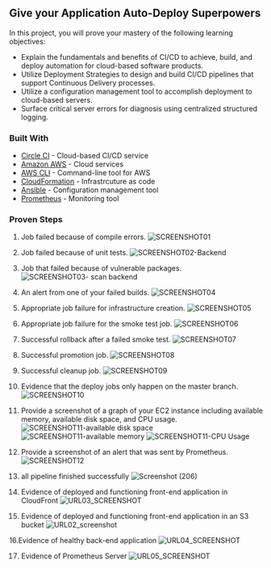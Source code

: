 ## Give your Application Auto-Deploy Superpowers

In this project, you will prove your mastery of the following learning objectives:

- Explain the fundamentals and benefits of CI/CD to achieve, build, and deploy automation for cloud-based software products.
- Utilize Deployment Strategies to design and build CI/CD pipelines that support Continuous Delivery processes.
- Utilize a configuration management tool to accomplish deployment to cloud-based servers.
- Surface critical server errors for diagnosis using centralized structured logging.

### Built With

- [Circle CI](www.circleci.com) - Cloud-based CI/CD service
- [Amazon AWS](https://aws.amazon.com/) - Cloud services
- [AWS CLI](https://aws.amazon.com/cli/) - Command-line tool for AWS
- [CloudFormation](https://aws.amazon.com/cloudformation/) - Infrastrcuture as code
- [Ansible](https://www.ansible.com/) - Configuration management tool
- [Prometheus](https://prometheus.io/) - Monitoring tool

### Proven Steps

  1. Job failed because of compile errors. 
  ![SCREENSHOT01](https://user-images.githubusercontent.com/102738849/207097142-e0f653e0-1019-4877-ac12-abd65d54847b.png)
 
  2. Job failed because of unit tests. 
   ![SCREENSHOT02-Backend](https://user-images.githubusercontent.com/102738849/207097286-1ec9a516-d296-471c-b2aa-4f0cc0372407.png)

  3. Job that failed because of vulnerable packages.
  ![SCREENSHOT03- scan backend](https://user-images.githubusercontent.com/102738849/207097513-15d378e3-6806-4113-becb-e4f209fd5be9.png)

  4. An alert from one of your failed builds. 
  ![SCREENSHOT04](https://user-images.githubusercontent.com/102738849/207097632-4136ca34-ce6d-41bc-9731-3c2626ee151b.png)

  5. Appropriate job failure for infrastructure creation. 
 ![SCREENSHOT05](https://user-images.githubusercontent.com/102738849/207098226-fc9204dd-02f7-43bb-911c-f74ef52e58f1.png)

  6. Appropriate job failure for the smoke test job. 
 ![SCREENSHOT06](https://user-images.githubusercontent.com/102738849/207099566-0ac64da2-7e8b-4608-975a-8c20e95d802a.png)

  7. Successful rollback after a failed smoke test.
 ![SCREENSHOT07](https://user-images.githubusercontent.com/102738849/207100227-3b9f5167-08ce-49c3-964c-edd9b124bcb1.png)

 
  8. Successful promotion job.
 ![SCREENSHOT08](https://user-images.githubusercontent.com/102738849/207100324-46ac3049-3236-410a-8442-aeebfb543485.png)

  9. Successful cleanup job.
![SCREENSHOT09](https://user-images.githubusercontent.com/102738849/207100450-11ef2744-c8a7-4dfa-be19-7b9f2af74bc2.png)

  10. Evidence that the deploy jobs only happen on the master branch.
  ![SCREENSHOT10](https://user-images.githubusercontent.com/102738849/207100562-dc2e5dd2-b60a-414f-b14d-1303976e8e14.png)

  11. Provide a screenshot of a graph of your EC2 instance including available memory, available disk space, and CPU usage.
![SCREENSHOT11-available disk space](https://user-images.githubusercontent.com/102738849/207100826-689f0303-5a69-48a2-a3dd-c4daa9a71b53.png)
![SCREENSHOT11-available memory](https://user-images.githubusercontent.com/102738849/207100923-30e7f89d-c1c9-468e-b555-dc62b306b930.png)
![SCREENSHOT11-CPU Usage](https://user-images.githubusercontent.com/102738849/207101002-e1772d59-67e7-4f1b-8e5c-8288c697f8c4.png)

  12. Provide a screenshot of an alert that was sent by Prometheus.
 ![SCREENSHOT12](https://user-images.githubusercontent.com/102738849/207101080-b20856a3-4cb3-4040-a745-732c74f3f7af.png)
 
  13. all pipeline finished successfully
  ![Screenshot (206)](https://user-images.githubusercontent.com/102738849/207103155-bf9ae314-0a0f-4547-a051-c9d7cb3ca0bb.png)
  
  14. Evidence of deployed and functioning front-end application in CloudFront
  ![URL03_SCREENSHOT](https://user-images.githubusercontent.com/102738849/207106186-55ba5ee6-0a3c-45a5-a2e7-699c9a59c792.png)
  
  15. Evidence of deployed and functioning front-end application in an S3 bucket
  ![URL02_screenshot](https://user-images.githubusercontent.com/102738849/207105696-38eaaf1d-e96d-43d2-a5ed-fdbd4cb678bd.png)
  
  16.Evidence of healthy back-end application
  ![URL04_SCREENSHOT](https://user-images.githubusercontent.com/102738849/207106885-2183dd7a-e8ca-40bb-b3be-5f0c60c8e318.png)

  17. Evidence of Prometheus Server
  ![URL05_SCREENSHOT](https://user-images.githubusercontent.com/102738849/207107215-ca4aea0f-fa26-4911-a80c-f242f0457606.png)








